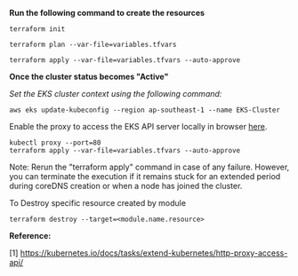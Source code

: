
**Run the following command to create the resources**
~~~
terraform init

terraform plan --var-file=variables.tfvars

terraform apply --var-file=variables.tfvars --auto-approve
~~~
**Once the cluster status becomes "Active"**

*Set the EKS cluster context using the following command:*
~~~
aws eks update-kubeconfig --region ap-southeast-1 --name EKS-Cluster
~~~
Enable the proxy to access the EKS API server locally in browser [here](http://localhost/api/v1/namespaces/kube-system/configmaps/aws-auth).
~~~
kubectl proxy --port=80
terraform apply --var-file=variables.tfvars --auto-approve
~~~

Note: Rerun the "terraform apply" command in case of any failure. However, you can terminate the execution if it remains stuck for an extended period during coreDNS creation or when a node has joined the cluster.

To Destroy specific resource created by module
~~~
terraform destroy --target=<module.name.resource>
~~~

**Reference:**

[1] https://kubernetes.io/docs/tasks/extend-kubernetes/http-proxy-access-api/
